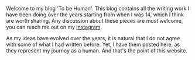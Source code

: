 Welcome to my blog 'To be Human'. This blog contains all the writing work I have been doing over the years starting from when I was 14, which I think are worth sharing.
Any discussion about these pieces are most welcome, you can reach me out on my [instagram]().

As my ideas have evolved over the years, it is natural that I do not agree with some of what I had written before. Yet, I have them posted here, as they represent my journey as a human. And that's the point of this website.

